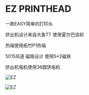 # EZ PRINTHEAD
一款EASY简单的打印头

挤出机设计来自大鱼TT 使用夏尔巴齿轮

热端使用拓竹P1热端

5015风道 磁吸设计 使用5*2磁铁

挤出机电机使用36圆饼电机


![EZ](https://github.com/thunder439/EZPRINTHEAD/blob/main/EZ1.png)

![EZ](https://github.com/thunder439/EZPRINTHEAD/blob/main/EZ2.png)

